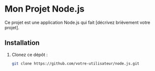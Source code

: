 # Mon Projet Node.js

Ce projet est une application Node.js qui fait [décrivez brièvement votre projet].

## Installation

1. Clonez ce dépôt :
   ```bash
   git clone https://github.com/votre-utilisateur/node.js.git
